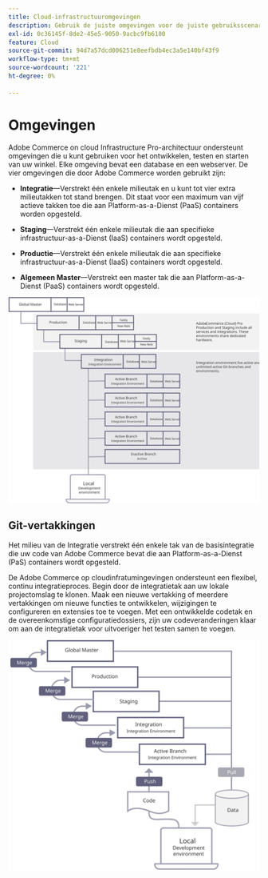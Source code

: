 ```yaml
---
title: Cloud-infrastructuuromgevingen
description: Gebruik de juiste omgevingen voor de juiste gebruiksscenario's.
exl-id: 0c36145f-8de2-45e5-9050-9acbc9fb6100
feature: Cloud
source-git-commit: 94d7a57dcd006251e8eefbdb4ec3a5e140bf43f9
workflow-type: tm+mt
source-wordcount: '221'
ht-degree: 0%

---
```


# Omgevingen

Adobe Commerce on cloud Infrastructure Pro-architectuur ondersteunt omgevingen die u kunt gebruiken voor het ontwikkelen, testen en starten van uw winkel. Elke omgeving bevat een database en een webserver. De vier omgevingen die door Adobe Commerce worden gebruikt zijn:

- **Integratie**—Verstrekt één enkele milieutak en u kunt tot vier extra milieutakken tot stand brengen. Dit staat voor een maximum van vijf actieve takken toe die aan Platform-as-a-Dienst (PaaS) containers worden opgesteld.

- **Staging**—Verstrekt één enkele milieutak die aan specifieke infrastructuur-as-a-Dienst (IaaS) containers wordt opgesteld.

- **Productie**—Verstrekt één enkele milieutak die aan specifieke infrastructuur-as-a-Dienst (IaaS) containers wordt opgesteld.

- **Algemeen Master**—Verstrekt een master tak die aan Platform-as-a-Dienst (PaaS) containers wordt opgesteld.

![Diagram van de relatie tussen Adobe Commerce-cloudomgevingen](../../../assets/playbooks/environment-diagram.svg)

## Git-vertakkingen

Het milieu van de Integratie verstrekt één enkele tak van de basisintegratie die uw code van Adobe Commerce bevat die aan Platform-as-a-Dienst (PaS) containers wordt opgesteld.

De Adobe Commerce op cloudinfratumingevingen ondersteunt een flexibel, continu integratieproces. Begin door de integratietak aan uw lokale projectomslag te klonen. Maak een nieuwe vertakking of meerdere vertakkingen om nieuwe functies te ontwikkelen, wijzigingen te configureren en extensies toe te voegen. Met een ontwikkelde codetak en de overeenkomstige configuratiedossiers, zijn uw codeveranderingen klaar om aan de integratietak voor uitvoeriger het testen samen te voegen.

![Diagram van de op git gebaseerde vertakkingsstrategie voor Adobe Commerce-cloudomgevingen](../../../assets/playbooks/branching-diagram.svg)
